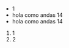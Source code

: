 
<!--Listas -->
<ul class="list-group">
	<li class="list-group-item">1</li>
	<li class="list-group-item-dark">hola como andas <span class="badge bagde-primary">14</span></li>  <!-- color de fondo al 14 --> 
	<li class="list-group-item-dark">hola como andas <span class="badge bagde-primary badge-pill">14</span></li>  <!-- color de fondo circular al 14 --> 

</ul>
<ul class="list-group">
	<a class="list-group-item-action"></a>
</ul>

<ol class="breadcrumb"> <!--Listas ordenadas al lado de la otra-->
	<li class="breadcrumb-item">1</li>
	<li class="breadcrumb-item active">2</li>
</ol>